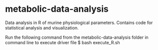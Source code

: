 # metabolic-data-analysis

Data analysis in R of murine physiological parameters. Contains code for statistical analysis and visualization.

Run the following command from the metabolic-data-analysis folder in command line to execute driver file
$ bash execute_R.sh
